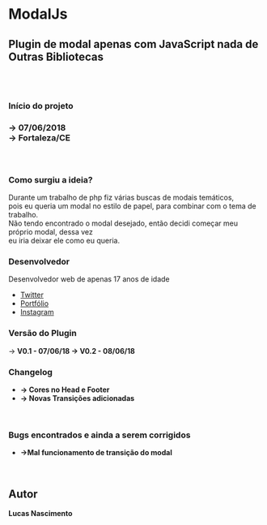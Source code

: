 # ModalJs
<h2>Plugin de modal apenas com JavaScript nada de Outras Bibliotecas</h2>
<br>
<br>
<h3>Início do projeto<h3>
    -> 07/06/2018 <br>
    -> Fortaleza/CE <br>
<br>
<br>
<h3>Como surgiu a ideia?</h3>
<p>
    Durante um trabalho de php fiz várias buscas de modais temáticos, <br>
    pois eu queria um modal no estilo de papel, para combinar com o tema de trabalho.<br>
    Não tendo encontrado o modal desejado, então decidi começar meu próprio modal, dessa vez<br>
    eu iria deixar ele como eu queria.
</p>   
<h3>Desenvolvedor</h3>
    <p>Desenvolvedor web de apenas 17 anos de idade</p>
    <ul>
        <a href="https://twitter.com/lucasjoao851"><li>Twitter</li></a>
        <a href="http://lucas.ntectreinamentos.com.br/portifolio"><li>Portfólio</li></a>
        <a href="https://www.instagram.com/blessed7170/"><li>Instagram</li></a>
    </ul> 

<h3>Versão do Plugin</h3>
    -> <b>V0.1 - 07/06/18
    -> <b>V0.2 - 08/06/18</b>

<h3>Changelog</h3>
    <ul>
        <li>→ Cores no Head e Footer</li>
        <li>→ Novas Transições adicionadas</li>
    </ul>
<br>
<h3>Bugs encontrados e ainda a serem corrigidos</h3>
    <ul>
        <li>→Mal funcionamento de transição do modal</li>
    </ul>
    <br>
<h2>Autor</h2>
    <b>Lucas Nascimento</b>